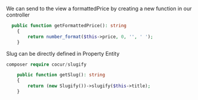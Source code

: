 We can send to the view a formattedPrice by creating a new function in our controller

```php
  public function getFormattedPrice(): string
    {
        return number_format($this->price, 0, '', ' ');
    }
```

Slug can be directly defined in Property Entity

```php
composer require cocur/slugify
```

```php
    public function getSlug(): string
    {
        return (new Slugify())->slugify($this->title);
    }
```
